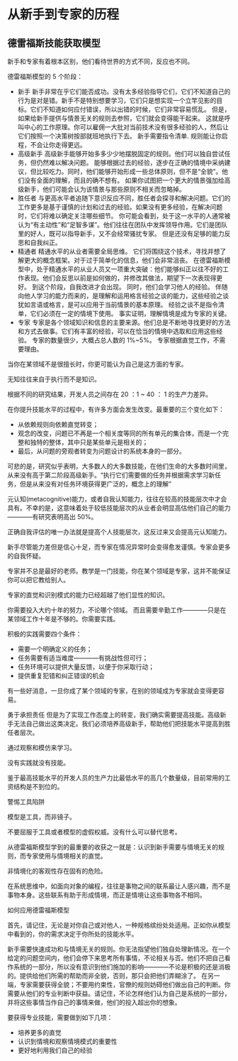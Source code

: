 # 从新手到专家的历程

## 德雷福斯技能获取模型

新手和专家有着根本区别，他们看待世界的方式不同，反应也不同。

德雷福斯模型的 5 个阶段：

- 新手
  新手非常在乎它们能否成功。没有太多经验指导它们，它们不知道自己的行为是对是错。新手不是特别想要学习，它们只是想实现一个立竿见影的目标。它们不知道如何应付错误，所以出错的时候，它们非常容易慌乱。
  但是，如果给新手提供与情景无关的规则去参照，它们就会变得能干起来。
  这就是呼叫中心的工作原理。你可以雇佣一大批对当前技术没有很多经验的人，然后让它们按照一个决策树按部就班地执行下去。
  新手需要指令清单.
  规则能让你启程，不会让你走得更远。
- 高级新手
  高级新手能够开始多多少少地摆脱固定的规则。他们可以独自尝试任务，但仍然难以解决问题。
  能够根据过去的经验，逐步在正确的情境中采纳建议，但比较吃力。同时，他们能够开始形成一些总体原则，但不是“全貌”。他们没有全面的理解，而且的确不想有。
  如果你试图把一个更大的情景强加给高级新手，他们可能会认为该情景与那些原则不相关而忽略掉。
- 胜任者
  与更高水平者追随下意识反应不同，胜任者会探寻和解决问题。它们的工作更多是基于谨慎的计划和过去的经验。如果没有更多经验，在解决问题时，它们将难以确定关注哪些细节。
  你可能会看到，处于这一水平的人通常被认为“有主动性”和“足智多谋”。他们往往在团队中发挥领导作用。它们是团队里的好人，既可以指导新手，又不会经常骚扰专家。
  但是还没有足够的能力反思和自我纠正。
- 精通者
  精通水平的从业者需要全局思维。
  它们将围绕这个技术，寻找并想了解更大的概念框架。对于过于简单化的信息，他们会非常沮丧。
  在德雷福斯模型中，处于精通水平的从业人员又一项重大突破：他们能够纠正以往不好的工作表现。他们会反思以前是如何做的，并修改其做法，期望下一次表现得更好。
  到这个阶段，自我改进才会出现。
  同时，他们会学习他人的经验。
  伴随向他人学习的能力而来的，是理解和运用格言经验之谈的能力，这些经验之谈犹如言语或格言，是可以应用于当前情景的基本原理。
  经验之谈不是指令清单，它们必须在一定的情境下使用。
  事实证明，理解情境是成为专家的关键。
- 专家
  专家是各个领域知识和信息的主要来源。他们总是不断地寻找更好的方法和方式去做事。它们有丰富的经验，可以在恰当的情境中选取和应用这些经验。
  专家的数量很少，大概占总人数的 1%~5%。
  专家根据直觉工作，不需要理由。

当你在某领域不是很擅长时，你更可能认为自己是这方面的专家。

无知往往来自于执行而不是知识。

根据不同的研究结果，开发人员之间存在 20 ：1 ~ 40 ： 1 的生产力差异。

在你提升技能水平的过程中，有许多方面会发生改变。最重要的三个变化如下：

- 从依赖规则向依赖直觉转变；
- 观念的改变，问题已不再是一个相关度等同的所有单元的集合体，而是一个完整和独特的整体，其中只是某些单元是相关的；
- 最后，从问题的旁观者转变为问题设计的系统本身的一部分。

可悲的是，研究似乎表明，大多数人的大多数技能，在他们生命的大多数时间里，从来没有高于第二阶段高级新手。“执行它们需要做的任务并根据需求学习新任务，但是从来没有对任务环境获得更广泛的，概念上的理解”

元认知(metacognitive)能力，或者自我认知能力，往往在较高的技能层次中才会具有。不幸的是，这意味着处于较低技能层次的从业者会明显高估他们自己的能力————有研究表明高出 50%。

正确自我评估的唯一办法就是提高个人技能层次，这反过来又会提高元认知能力。

新手尽管能力差但是信心十足，而专家在情况异常时会变得愈发谨慎。专家会更多的自我怀疑。

专家并不总是最好的老师。教学是一门技能，你在某个领域是专家，这并不能保证你可以把它教给别人。

专家的直觉和识别模式的能力已经超越了他们显性的知识。

你需要投入大约十年的努力，不论哪个领域。
而且需要辛勤工作————只是在某领域工作十年是不够的。你需要实践。

积极的实践需要四个条件：

- 需要一个明确定义的任务；
- 任务需要有适当难度————有挑战性但可行；
- 任务环境可以提供大量反馈，以便于你采取行动；
- 提供重复犯错和纠正错误的机会

有一些好消息，一旦你成了某个领域的专家，在别的领域成为专家就会变得更容易。

勇于承担责任
但是为了实现工作态度上的转变，我们确实需要提高技能。高级新手无法自己做出这类决定。我们必须培养高级新手，帮助他们把技能水平提高到胜任者层次。

通过观察和模仿来学习。

没有实践就没有技能。

鉴于最高技能水平的开发人员的生产力比最低水平的高几个数量级，目前常用的工资结构是不到位的。

警惕工具陷阱

模型是工具，而非镜子。

不要屈服于工具或者模型的虚假权威。没有什么可以替代思考。

从德雷福斯模型学到的最重要的收获之一就是：认识到新手需要与情境无关的规则，而专家使用与情境相关的直觉。

非情境化的客观性存在固有的危险。

在系统思维中，如面向对象的编程，往往是事物之间的联系最让人感兴趣，而不是事物本身。这些联系有助于形成情境，而正是情境让这些事物各不相同。

如何应用德雷福斯模型

首先，请记住，无论是对你自己或对他人，一种规格缤纷处处适用。正如你从模型中看到的，你的需求决定于你所处的技能水平。

新手需要快速成功和与情境无关的规则。你无法指望他们独自处理新情况。在一个给定的问题空间内，他们会停下来思考所有事情，不论相关与否。他们不把自己看作系统的一部分，所以没有意识到他们施加的影响————不论是积极的还是消极的。提供给他们所需的帮助而非全貌，否则，那只会把他们弄糊涂了。
在另一端，专家需要获得全貌；不要用约束性，官僚的规则妨碍他们做出自己的判断。你需要从他们的专业判断中获益。请记住，不论怎样他们认为自己是系统的一部分，并将这些事情当作自己的事情来做，他们的投入超出你的想象。

要获得专业技能，需要做到如下几项：

- 培养更多的直觉
- 认识到情境和观察情境模式的重要性
- 更好地利用我们自己的经验
